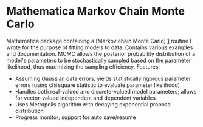 Mathematica Markov Chain Monte Carlo
====================================
Mathematica package containing a [Markov chain Monte Carlo] [1] routine I wrote for the purpose of fitting models to data. Contains various examples and documentation. MCMC allows the posterior probability distribution of a model's parameters to be stochastically sampled based on the parameter likelihood, thus maximizing the sampling efficiency. Features:
 * Assuming Gaussian data errors, yields statistically rigorous parameter errors (using chi square statistic to evaluate parameter likelihood)
 * Handles both real-valued and discrete-valued model parameters; allows for vector-valued independent and dependent variables
 * Uses Metropolis algorithm with decaying exponential proposal distribution
 * Progress monitor; support for auto save/resume

  [1]: http://en.wikipedia.org/wiki/Markov_chain_Monte_Carlo        "Markov chain Monte Carlo"
